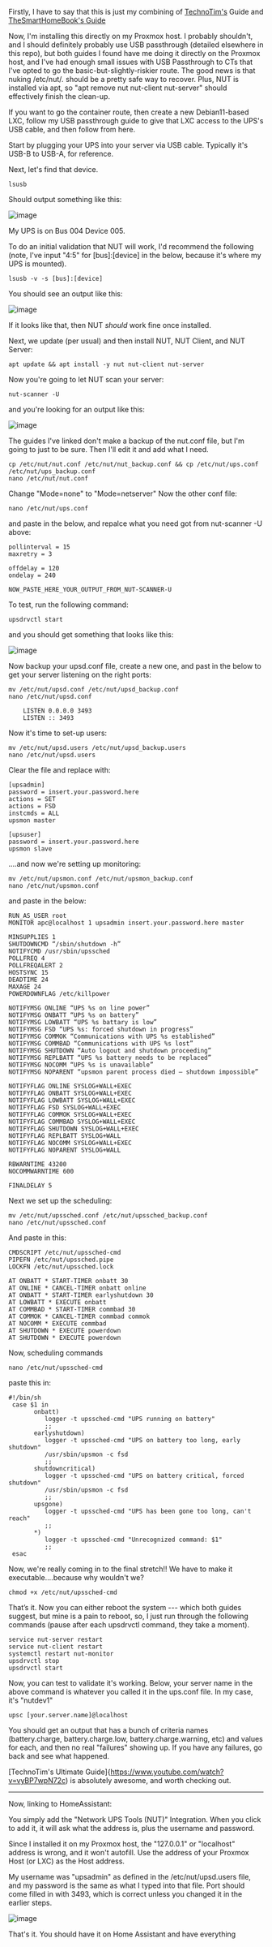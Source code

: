 Firstly, I have to say that this is just my combining of [TechnoTim's](https://docs.technotim.live/posts/NUT-server-guide/) Guide and [TheSmartHomeBook's Guide](https://www.thesmarthomebook.com/2022/09/02/setting-up-monitor-your-ups-proxmox-home-assistant/)

Now, I'm installing this directly on my Proxmox host.  I probably shouldn't, and I should definitely probably use USB passthrough (detailed elsewhere in this repo), but both guides I found have me doing it directly on the Proxmox host, and I've had enough small issues with USB Passthrough to CTs that I've opted to go the basic-but-slightly-riskier route.  The good news is that nuking /etc/nut/*.* should be a pretty safe way to recover.  Plus, NUT is installed via apt, so "apt remove nut nut-client nut-server" should effectively finish the clean-up.

If you want to go the container route, then create a new Debian11-based LXC, follow my USB passthrough guide to give that LXC access to the UPS's USB cable, and then follow from here.

Start by plugging your UPS into your server via USB cable.  Typically it's USB-B to USB-A, for reference.

Next, let's find that device.

	lsusb
	
Should output something like this:

![image](https://user-images.githubusercontent.com/449075/231248768-16e86d4d-f558-409f-8e4c-dfe776022722.png)

My UPS is on Bus 004 Device 005.

To do an initial validation that NUT will work, I'd recommend the following (note, I've input "4:5" for [bus]:[device] in the below, because it's where my UPS is mounted).

	lsusb -v -s [bus]:[device]

You should see an output like this:

![image](https://user-images.githubusercontent.com/449075/231249512-88b294b1-f855-4937-b39b-335ba47c2b44.png)

If it looks like that, then NUT _should_ work fine once installed.

Next, we update (per usual) and then install NUT, NUT Client, and NUT Server:
	
	apt update && apt install -y nut nut-client nut-server

Now you're going to let NUT scan your server:

	nut-scanner -U
	
and you're looking for an output like this:

![image](https://user-images.githubusercontent.com/449075/231250506-b1c909de-8358-41a1-b2be-ad05d1379375.png)

The guides I've linked don't make a backup of the nut.conf file, but I'm going to just to be sure.  Then I'll edit it and add what I need.

	cp /etc/nut/nut.conf /etc/nut/nut_backup.conf && cp /etc/nut/ups.conf /etc/nut/ups_backup.conf
	nano /etc/nut/nut.conf
	
Change "Mode=none" to "Mode=netserver"  Now the other conf file:

	nano /etc/nut/ups.conf
	
and paste in the below, and repalce what you need got from nut-scanner -U above:

	pollinterval = 15
	maxretry = 3

	offdelay = 120
	ondelay = 240

	NOW_PASTE_HERE_YOUR_OUTPUT_FROM_NUT-SCANNER-U

To test, run the following command:

	upsdrvctl start
	
and you should get something that looks like this:

![image](https://user-images.githubusercontent.com/449075/231256205-14be6a85-c850-4186-ab5c-06e0d297b031.png)

Now backup your upsd.conf file, create a new one, and past in the below to get your server listening on the right ports:

	mv /etc/nut/upsd.conf /etc/nut/upsd_backup.conf
	nano /etc/nut/upsd.conf
	
		LISTEN 0.0.0.0 3493
		LISTEN :: 3493

Now it's time to set-up users:
	
	mv /etc/nut/upsd.users /etc/nut/upsd_backup.users
	nano /etc/nut/upsd.users
	
Clear the file and replace with:

	[upsadmin]
	password = insert.your.password.here
	actions = SET
	actions = FSD
	instcmds = ALL
	upsmon master

	[upsuser]
	password = insert.your.password.here
	upsmon slave

....and now we're setting up monitoring:

	mv /etc/nut/upsmon.conf /etc/nut/upsmon_backup.conf
	nano /etc/nut/upsmon.conf

and paste in the below:

	RUN_AS_USER root
	MONITOR apc@localhost 1 upsadmin insert.your.password.here master

	MINSUPPLIES 1
	SHUTDOWNCMD “/sbin/shutdown -h”
	NOTIFYCMD /usr/sbin/upssched
	POLLFREQ 4
	POLLFREQALERT 2
	HOSTSYNC 15
	DEADTIME 24
	MAXAGE 24
	POWERDOWNFLAG /etc/killpower

	NOTIFYMSG ONLINE “UPS %s on line power”
	NOTIFYMSG ONBATT “UPS %s on battery”
	NOTIFYMSG LOWBATT “UPS %s battary is low”
	NOTIFYMSG FSD “UPS %s: forced shutdown in progress”
	NOTIFYMSG COMMOK “Communications with UPS %s established”
	NOTIFYMSG COMMBAD “Communications with UPS %s lost”
	NOTIFYMSG SHUTDOWN “Auto logout and shutdown proceeding”
	NOTIFYMSG REPLBATT “UPS %s battery needs to be replaced”
	NOTIFYMSG NOCOMM “UPS %s is unavailable”
	NOTIFYMSG NOPARENT “upsmon parent process died – shutdown impossible”

	NOTIFYFLAG ONLINE SYSLOG+WALL+EXEC
	NOTIFYFLAG ONBATT SYSLOG+WALL+EXEC
	NOTIFYFLAG LOWBATT SYSLOG+WALL+EXEC
	NOTIFYFLAG FSD SYSLOG+WALL+EXEC
	NOTIFYFLAG COMMOK SYSLOG+WALL+EXEC
	NOTIFYFLAG COMMBAD SYSLOG+WALL+EXEC
	NOTIFYFLAG SHUTDOWN SYSLOG+WALL+EXEC
	NOTIFYFLAG REPLBATT SYSLOG+WALL
	NOTIFYFLAG NOCOMM SYSLOG+WALL+EXEC
	NOTIFYFLAG NOPARENT SYSLOG+WALL

	RBWARNTIME 43200
	NOCOMMWARNTIME 600

	FINALDELAY 5
	
Next we set up the scheduling:
	
	mv /etc/nut/upssched.conf /etc/nut/upssched_backup.conf
	nano /etc/nut/upssched.conf

And paste in this:

	CMDSCRIPT /etc/nut/upssched-cmd
	PIPEFN /etc/nut/upssched.pipe
	LOCKFN /etc/nut/upssched.lock

	AT ONBATT * START-TIMER onbatt 30
	AT ONLINE * CANCEL-TIMER onbatt online
	AT ONBATT * START-TIMER earlyshutdown 30
	AT LOWBATT * EXECUTE onbatt
	AT COMMBAD * START-TIMER commbad 30
	AT COMMOK * CANCEL-TIMER commbad commok
	AT NOCOMM * EXECUTE commbad
	AT SHUTDOWN * EXECUTE powerdown
	AT SHUTDOWN * EXECUTE powerdown

Now, scheduling commands

	nano /etc/nut/upssched-cmd

paste this in:

	#!/bin/sh
	 case $1 in
		   onbatt)
			  logger -t upssched-cmd "UPS running on battery"
			  ;;
		   earlyshutdown)
			  logger -t upssched-cmd "UPS on battery too long, early shutdown"
			  /usr/sbin/upsmon -c fsd
			  ;;
		   shutdowncritical)
			  logger -t upssched-cmd "UPS on battery critical, forced shutdown"
			  /usr/sbin/upsmon -c fsd
			  ;;
		   upsgone)
			  logger -t upssched-cmd "UPS has been gone too long, can't reach"
			  ;;
		   *)
			  logger -t upssched-cmd "Unrecognized command: $1"
			  ;;
	 esac
	 
Now, we're really coming in to the final stretch!!  We have to make it executable....because why wouldn't we?

	chmod +x /etc/nut/upssched-cmd

That’s it. Now you can either reboot the system --- which both guides suggest, but mine is a pain to reboot, so, I just run through the following commands (pause after each upsdrvctl command, they take a moment).

	service nut-server restart
	service nut-client restart
	systemctl restart nut-monitor
	upsdrvctl stop
	upsdrvctl start

Now, you can test to validate it's working.  Below, your server name in the above command is whatever you called it in the ups.conf file.  In my case, it's "nutdev1"

	upsc [your.server.name]@localhost

You should get an output that has a bunch of criteria names (battery.charge, battery.charge.low, battery.charge.warning, etc) and values for each, and then no real "failures" showing up.  If you have any failures, go back and see what happened.

[TechnoTim's Ultimate Guide]{https://www.youtube.com/watch?v=vyBP7wpN72c) is absolutely awesome, and worth checking out.

___________________________________________________________________________________________________________________________________

Now, linking to HomeAssistant:

You simply add the "Network UPS Tools (NUT)" Integration.  When you click to add it, it will ask what the address is, plus the username and password.

Since I installed it on my Proxmox host, the "127.0.0.1" or "localhost" address is wrong, and it won't autofill.  Use the address of your Proxmox Host (or LXC) as the Host address.

My username was "upsadmin" as defined in the /etc/nut/upsd.users file, and my password is the same as what I typed into that file.  Port should come filled in with 3493, which is correct unless you changed it in the earlier steps.

![image](https://user-images.githubusercontent.com/449075/231262501-fcfa8eee-5b92-4040-be0e-d1b9aad8cd8b.png)

That's it.  You should have it on Home Assistant and have everything


